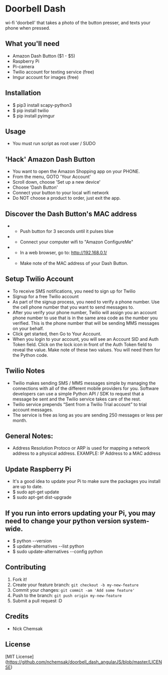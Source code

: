 # Doorbell Dash
wi-fi 'doorbell' that takes a photo of the button presser, and texts your phone when pressed. 

## What you'll need
* Amazon Dash Button ($1 - $5)
* Raspberry Pi
* Pi-camera
* Twilio account for texting service (free)
* Imgur account for images (free)

## Installation
* $ pip3 install scapy-python3
* $ pip install twilio
* $ pip install pyimgur

## Usage
* You must run script as root user / SUDO

## 'Hack' Amazon Dash Button
* You want to open the Amazon Shopping app on your PHONE.
* From the menu, GOTO 'Your Account'
* Scroll down, choose 'Set up a new device'
* Choose 'Dash Button'
* Connect your button to your local wifi network
* Do NOT choose a product to order, just exit the app.

## Discover the Dash Button's MAC address
* - Push button for 3 seconds until it pulses blue
* - Connect your computer wifi to "Amazon ConfigureMe"
* - In a web browser, go to: http://192.168.0.1/
* - Make note of the MAC address of your Dash Button.

## Setup Twilio Account
* To receive SMS notifications, you need to sign up for Twilio
* Signup for a free Twilio account
* As part of the signup process, you need to verify a phone number. Use the cell phone number that you want to send messages to.
* After you verify your phone number, Twilio will assign you an account phone number to use that is in the same area code as the number you verified. This is the phone number that will be sending MMS messages on your behalf.
* Click get started, then Go to Your Account.
* When you login to your account, you will see an Account SID and Auth Token field. Click on the lock icon in front of the Auth Token field to reveal the value. Make note of these two values. You will need them for the Python code.

## Twilio Notes
* Twilio makes sending SMS / MMS messages simple by managing the connections with all of the different mobile providers for you. Software developers can use a simple Python API / SDK to request that a message be sent and the Twilio service takes care of the rest.
* Twilio service prepends “Sent from a Twilio Trial account” to trial account messages.
* The service is free as long as you are sending 250 messages or less per month.

## General Notes: 
* Address Resolution Protoco or ARP is used for mapping a network address to a physical address. EXAMPLE:  IP Address to a MAC address

## Update Raspberry Pi
* It's a good idea to update your Pi to make sure the packages you install are up to date.
* $ sudo apt-get update
* $ sudo apt-get dist-upgrade

## If you run into errors updating your Pi, you may need to change your python version system-wide. 
* $ python --version
* $ update-alternatives --list python
* $ sudo update-alternatives --config python

## Contributing
1. Fork it!
2. Create your feature branch: `git checkout -b my-new-feature`
3. Commit your changes: `git commit -am 'Add some feature'`
4. Push to the branch: `git push origin my-new-feature`
5. Submit a pull request :D

## Credits
* Nick Chemsak

## License
[MIT License] (https://github.com/nchemsak/doorbell_dash_angularJS/blob/master/LICENSE)


